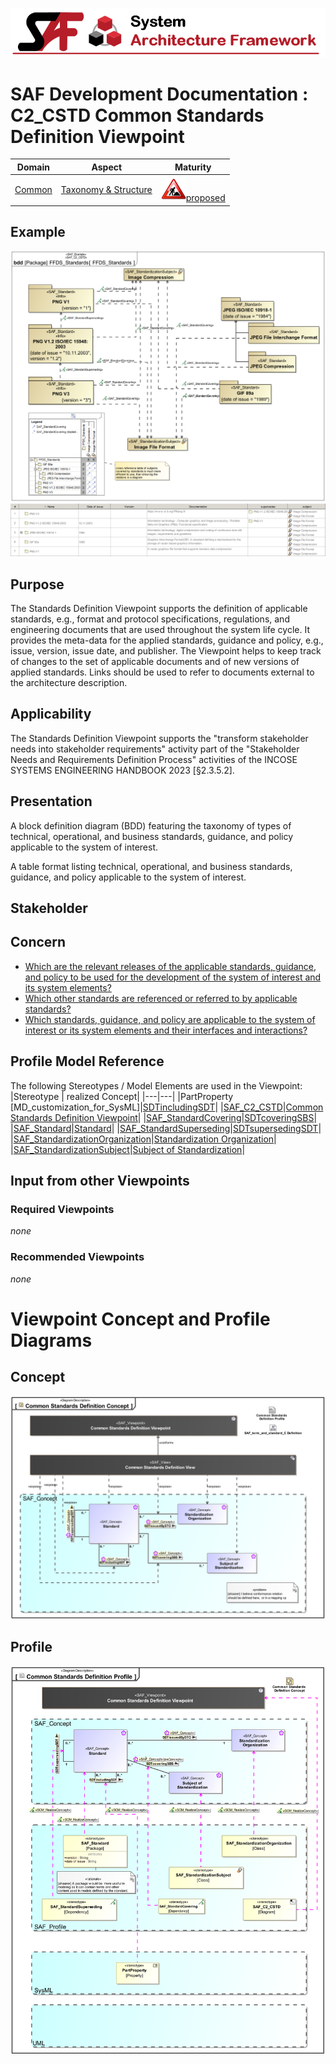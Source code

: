 ![System Architecture Framework](../../diagrams/Banner_SAF.png)
# SAF Development Documentation : **C2_CSTD** Common Standards Definition Viewpoint
|**Domain**|**Aspect**|**Maturity**|
| --- | --- | --- |
|[Common](../../domains.md#Domain-Common)|[Taxonomy & Structure](../../aspects.md#Aspect-Taxonomy-&-Structure)|![Proposed](../../diagrams/Under_construction_icon-red.svg )[proposed](../../using-saf/maturity.md#proposed)|
## Example
![Common-Standards-Definition-Viewpoint-primary-example.svg](../../diagrams/vp-examples/Common-Standards-Definition-Viewpoint-primary-example.svg)
![Common-Standards-Definition-Viewpoint-primary-example-1.svg](../../diagrams/vp-examples/Common-Standards-Definition-Viewpoint-primary-example-1.svg)
## Purpose
The Standards Definition Viewpoint supports the definition of applicable standards, e.g., format and protocol specifications, regulations, and engineering documents that are used throughout the system life cycle. It provides the meta-data for the applied standards, guidance and policy, e.g., issue, version, issue date, and publisher. The Viewpoint helps to keep track of changes to the set of applicable documents and of new versions of applied standards. Links should be used to refer to documents external to the architecture description.
## Applicability
The Standards Definition Viewpoint supports the "transform stakeholder needs into stakeholder requirements" activity part of the "Stakeholder Needs and Requirements Definition Process" activities of the INCOSE SYSTEMS ENGINEERING HANDBOOK 2023 [§2.3.5.2].
## Presentation
A block definition diagram (BDD) featuring the taxonomy of types of technical, operational, and business standards, guidance, and policy applicable to the system of interest.

A table format listing technical, operational, and business standards, guidance, and policy applicable to the system of interest.

## Stakeholder
## Concern
* [Which are the relevant releases of the applicable standards, guidance, and policy to be used for the development of the system of interest and its system elements?](../../concerns.md#_2021x_2_8710274_1700821579663_211989_58619)
* [Which other standards are referenced or referred to by applicable standards?](../../concerns.md#_2021x_2_8710274_1700821592720_121043_58626)
* [Which standards, guidance, and policy are applicable to the system of interest or its system elements and their interfaces and interactions?](../../concerns.md#_2021x_2_8710274_1700821558610_489259_58612)
## Profile Model Reference
The following Stereotypes / Model Elements are used in the Viewpoint:
|Stereotype | realized Concept|
|---|---|
|PartProperty [MD_customization_for_SysML]|[SDTincludingSDT](../concept/concepts.md#SDTincludingSDT)|
|[SAF_C2_CSTD](../../stereotypes.md#SAF_C2_CSTD)|[Common Standards Definition Viewpoint](../concept/concepts.md#Common-Standards-Definition-Viewpoint)|
|[SAF_StandardCovering](../../stereotypes.md#SAF_StandardCovering)|[SDTcoveringSBS](../concept/concepts.md#SDTcoveringSBS)|
|[SAF_Standard](../../stereotypes.md#SAF_Standard)|[Standard](../concept/concepts.md#Standard)|
|[SAF_StandardSuperseding](../../stereotypes.md#SAF_StandardSuperseding)|[SDTsupersedingSDT](../concept/concepts.md#SDTsupersedingSDT)|
|[SAF_StandardizationOrganization](../../stereotypes.md#SAF_StandardizationOrganization)|[Standardization Organization](../concept/concepts.md#Standardization-Organization)|
|[SAF_StandardizationSubject](../../stereotypes.md#SAF_StandardizationSubject)|[Subject of Standardization](../concept/concepts.md#Subject-of-Standardization)|
## Input from other Viewpoints
### Required Viewpoints
*none*
### Recommended Viewpoints
*none*
# Viewpoint Concept and Profile Diagrams
## Concept
![Common Standards Definition Concept](diagrams/Common-Standards-Definition-Concept.svg)
## Profile
![Common Standards Definition Profile](diagrams/Common-Standards-Definition-Profile.svg)
